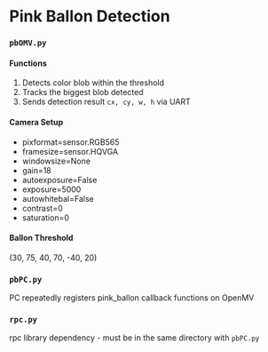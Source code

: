 # Pink Ballon Detection

### `pbOMV.py`

#### Functions
1. Detects color blob within the threshold
2. Tracks the biggest blob detected
3. Sends detection result `cx, cy, w, h` via UART

#### Camera Setup
- pixformat=sensor.RGB565
- framesize=sensor.HQVGA
- windowsize=None
- gain=18
- autoexposure=False
- exposure=5000
- autowhitebal=False
- contrast=0
- saturation=0

#### Ballon Threshold
(30, 75, 40, 70, -40, 20)


### `pbPC.py`
PC repeatedly registers pink_ballon callback functions on OpenMV

### `rpc.py`
rpc library dependency - must be in the same directory with `pbPC.py`